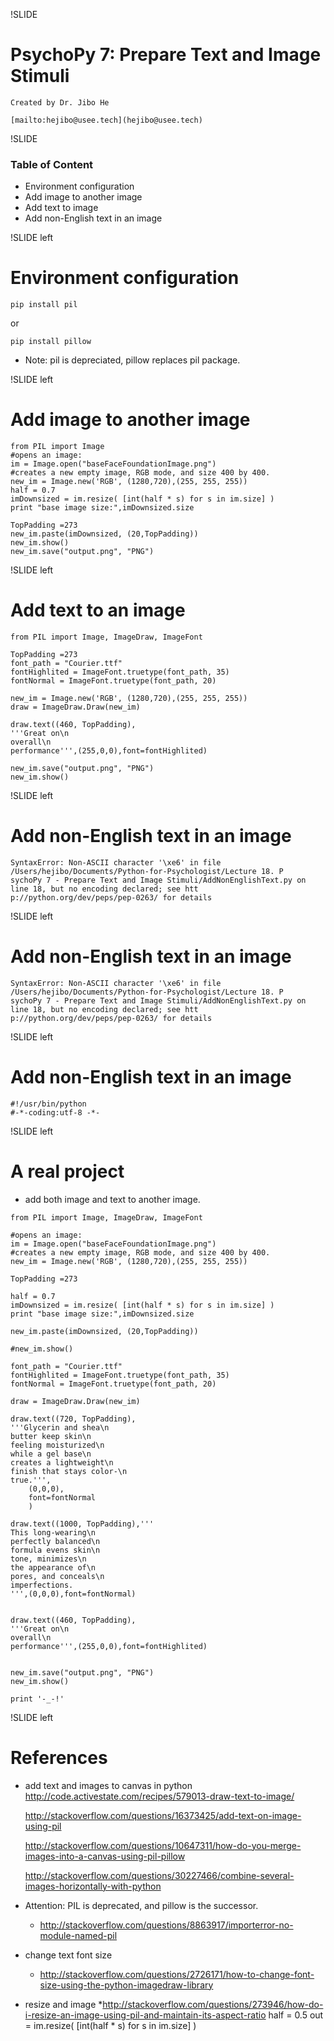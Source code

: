 !SLIDE

# PsychoPy 7: Prepare Text and Image Stimuli
   
    Created by Dr. Jibo He
    
    [mailto:hejibo@usee.tech](hejibo@usee.tech)

!SLIDE

### Table of Content
- Environment configuration
- Add image to another image
- Add text to image
- Add non-English text in an image

!SLIDE left
# Environment configuration
~~~~{python}
pip install pil
~~~~

or 

~~~~{python}
pip install pillow
~~~~

- Note: pil is depreciated, pillow replaces pil package. 

!SLIDE left
# Add image to another image
~~~~{python}
from PIL import Image
#opens an image:
im = Image.open("baseFaceFoundationImage.png")
#creates a new empty image, RGB mode, and size 400 by 400.
new_im = Image.new('RGB', (1280,720),(255, 255, 255))
half = 0.7
imDownsized = im.resize( [int(half * s) for s in im.size] )
print "base image size:",imDownsized.size

TopPadding =273
new_im.paste(imDownsized, (20,TopPadding))
new_im.show()
new_im.save("output.png", "PNG")
~~~~

!SLIDE left
# Add text to an image
~~~~{python}
from PIL import Image, ImageDraw, ImageFont

TopPadding =273
font_path = "Courier.ttf"
fontHighlited = ImageFont.truetype(font_path, 35)
fontNormal = ImageFont.truetype(font_path, 20)

new_im = Image.new('RGB', (1280,720),(255, 255, 255))
draw = ImageDraw.Draw(new_im)

draw.text((460, TopPadding),
'''Great on\n
overall\n
performance''',(255,0,0),font=fontHighlited)

new_im.save("output.png", "PNG")
new_im.show()
~~~~

!SLIDE left
# Add non-English text in an image
~~~~{python}
SyntaxError: Non-ASCII character '\xe6' in file /Users/hejibo/Documents/Python-for-Psychologist/Lecture 18. P
sychoPy 7 - Prepare Text and Image Stimuli/AddNonEnglishText.py on line 18, but no encoding declared; see htt
p://python.org/dev/peps/pep-0263/ for details
~~~~

!SLIDE left
# Add non-English text in an image
~~~~{python}
SyntaxError: Non-ASCII character '\xe6' in file /Users/hejibo/Documents/Python-for-Psychologist/Lecture 18. P
sychoPy 7 - Prepare Text and Image Stimuli/AddNonEnglishText.py on line 18, but no encoding declared; see htt
p://python.org/dev/peps/pep-0263/ for details
~~~~

!SLIDE left
# Add non-English text in an image
~~~~{python}
#!/usr/bin/python
#-*-coding:utf-8 -*-
~~~~





!SLIDE left
# A real project
* add both image and text to another image. 
~~~~{python}
from PIL import Image, ImageDraw, ImageFont

#opens an image:
im = Image.open("baseFaceFoundationImage.png")
#creates a new empty image, RGB mode, and size 400 by 400.
new_im = Image.new('RGB', (1280,720),(255, 255, 255))

TopPadding =273

half = 0.7
imDownsized = im.resize( [int(half * s) for s in im.size] )
print "base image size:",imDownsized.size

new_im.paste(imDownsized, (20,TopPadding))

#new_im.show()

font_path = "Courier.ttf"
fontHighlited = ImageFont.truetype(font_path, 35)
fontNormal = ImageFont.truetype(font_path, 20)

draw = ImageDraw.Draw(new_im)

draw.text((720, TopPadding),
'''Glycerin and shea\n
butter keep skin\n
feeling moisturized\n
while a gel base\n
creates a lightweight\n
finish that stays color-\n
true.''',
    (0,0,0),
    font=fontNormal
    )

draw.text((1000, TopPadding),'''
This long-wearing\n
perfectly balanced\n
formula evens skin\n
tone, minimizes\n
the appearance of\n
pores, and conceals\n
imperfections.
''',(0,0,0),font=fontNormal)


draw.text((460, TopPadding),
'''Great on\n
overall\n
performance''',(255,0,0),font=fontHighlited)


new_im.save("output.png", "PNG")
new_im.show()

print '-_-!'
~~~~


!SLIDE left
# References

* add text and images to canvas in python
    http://code.activestate.com/recipes/579013-draw-text-to-image/

    http://stackoverflow.com/questions/16373425/add-text-on-image-using-pil

    http://stackoverflow.com/questions/10647311/how-do-you-merge-images-into-a-canvas-using-pil-pillow

    http://stackoverflow.com/questions/30227466/combine-several-images-horizontally-with-python

* Attention: PIL is deprecated, and pillow is the successor.
    * http://stackoverflow.com/questions/8863917/importerror-no-module-named-pil

* change text font size
    * http://stackoverflow.com/questions/2726171/how-to-change-font-size-using-the-python-imagedraw-library

* resize and image
    *http://stackoverflow.com/questions/273946/how-do-i-resize-an-image-using-pil-and-maintain-its-aspect-ratio
    half = 0.5
    out = im.resize( [int(half * s) for s in im.size] )